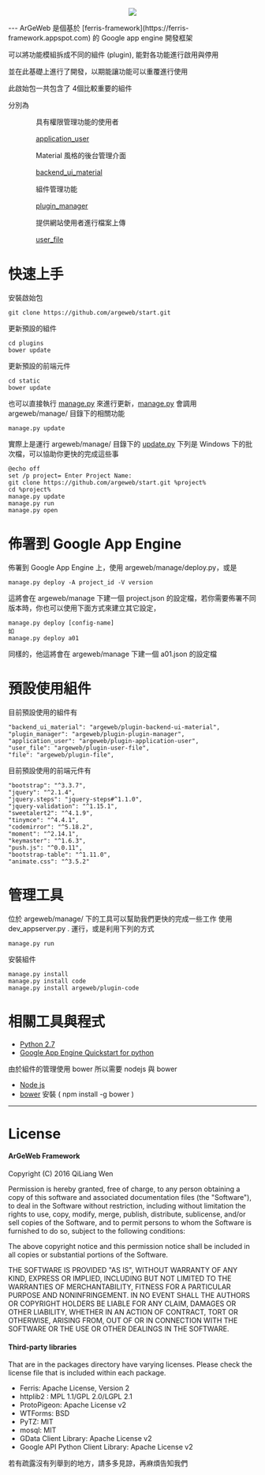<p align="center">
  <img src="https://lh3.googleusercontent.com/xDZSHCWwnhFV2CJerQaVhhXlo2voaTNhMb8EdWgt3PZOxTOeFn_gA7tRT6EtOxlF5jY6Dz_r9cYYYC83Lj7EButeS5kyyxgIemTo6dnp1-pTySSZ2kKsukfkpoq5Z33d_6J6m1Oohq6zj7OUEW-mOxKDlTdFXAMqvvag02RDXKuZoVUmfTCnYLNC0gaCuV4y0S_cjDQCnBfmXRfi7yz9t5vvxePwJVpYoz_Dh0m_j1vfqmIibbjB8-3CF799CSGYYE8HkVLynB7LTVRkShsq17Wu2tHUts9saKLX2s35zme-MSjKNWGdhddZ62syOtCjj92y7fYw2BECzZgogH4fG9srRtogM5N4woYYXDHJZnCUWoSBxCIHH751uoUeHdU2HmOSDFivBQWg0s9f5iqQ9ro3i2RL5ottvggyVwJVWcXSApiAEYAIwK_0Z1ud3vuyc2eRsfGGQ0r0mXUQFAIB5FtACTnvmpSSOaQ7LXtapSbqD2aSbdtMREjXQRmrQeZEAM5H7MJ4dP2uam4mcRP8kLk7KC_urVr_WwR-OVmUn8Ox1LTdUn_j_ViZbXZkoYgBW0ExVPNSinIXYQDBdOibKYy6PxKolRdNvb1ZyCKMBRgQaH4V=w600-h500-no">
</p>
---
ArGeWeb 是個基於 [ferris-framework](https://ferris-framework.appspot.com) 的 Google app engine 開發框架

可以將功能模組拆成不同的組件 (plugin), 能對各功能進行啟用與停用

並在此基礎上進行了開發，以期能讓功能可以重覆進行使用

此啟始包一共包含了 4個比較重要的組件

分別為

　　　　具有權限管理功能的使用者
  
　　　　[application_user](https://github.com/argeweb/plugin-application-user)
  
　　　　Material 風格的後台管理介面
  
　　　　[backend_ui_material](https://github.com/argeweb/plugin-backend-ui-material)
  
　　　　組件管理功能
  
　　　　[plugin_manager](https://github.com/argeweb/plugin-plugin-manager)
  
　　　　提供網站使用者進行檔案上傳
  
　　　　[user_file](https://github.com/argeweb/plugin-user-file)


# 快速上手

安裝啟始包

    git clone https://github.com/argeweb/start.git
    
更新預設的組件

    cd plugins
    bower update

更新預設的前端元件

    cd static
    bower update

也可以直接執行 [manage.py](https://github.com/argeweb/start/blob/master/manage.py) 來進行更新，[manage.py](https://github.com/argeweb/start/blob/master/manage.py) 會調用 argeweb/manage/ 目錄下的相關功能

    manage.py update

實際上是運行 argeweb/manage/ 目錄下的 [update.py](https://github.com/argeweb/start/blob/master/argeweb/manage/update.py)
下列是 Windows 下的批次檔，可以協助你更快的完成這些事

    @echo off
    set /p project= Enter Project Name:
    git clone https://github.com/argeweb/start.git %project%
    cd %project%
    manage.py update
    manage.py run
    manage.py open

# 佈署到 Google App Engine
佈署到 Google App Engine 上，使用 argeweb/manage/deploy.py，或是

    manage.py deploy -A project_id -V version

這將會在 argeweb/manage 下建一個 project.json 的設定檔，若你需要佈署不同版本時，你也可以使用下面方式來建立其它設定，
    
    manage.py deploy [config-name]
    如
    manage.py deploy a01
  
同樣的，他這將會在 argeweb/manage 下建一個 a01.json 的設定檔

    
# 預設使用組件
目前預設使用的組件有

    "backend_ui_material": "argeweb/plugin-backend-ui-material",
    "plugin_manager": "argeweb/plugin-plugin-manager",
    "application_user": "argeweb/plugin-application-user",
    "user_file": "argeweb/plugin-user-file",
    "file": "argeweb/plugin-file",
    
目前預設使用的前端元件有

    "bootstrap": "^3.3.7",
    "jquery": "^2.1.4",
    "jquery.steps": "jquery-steps#^1.1.0",
    "jquery-validation": "^1.15.1",
    "sweetalert2": "^4.1.9",
    "tinymce": "^4.4.1",
    "codemirror": "^5.18.2",
    "moment": "^2.14.1",
    "keymaster": "^1.6.3",
    "push.js": "^0.0.11",
    "bootstrap-table": "^1.11.0",
    "animate.css": "^3.5.2"

# 管理工具
  
  位於 argeweb/manage/ 下的工具可以幫助我們更快的完成一些工作
  使用 dev_appserver.py . 運行，或是利用下列的方式
     
    manage.py run
    
  安裝組件
     
    manage.py install
    manage.py install code
    manage.py install argeweb/plugin-code
   
  
  
 
# 相關工具與程式
* [Python 2.7](https://www.python.org/downloads/)
* [Google App Engine Quickstart for python](https://cloud.google.com/appengine/docs/python/quickstart) 

由於組件的管理使用 bower 所以需要 nodejs 與 bower

* [Node js](https://nodejs.org/en/) 
* [bower](https://bower.io/)    安裝 ( npm install -g bower )

---
# License
#### ArGeWeb Framework

Copyright (C) 2016 QiLiang Wen

Permission is hereby granted, free of charge, to any person obtaining a copy of this software and associated documentation files (the "Software"), to deal in the Software without restriction, including without limitation the rights to use, copy, modify, merge, publish, distribute, sublicense, and/or sell copies of the Software, and to permit persons to whom the Software is furnished to do so, subject to the following conditions:

The above copyright notice and this permission notice shall be included in all copies or substantial portions of the Software.

THE SOFTWARE IS PROVIDED "AS IS", WITHOUT WARRANTY OF ANY KIND, EXPRESS OR IMPLIED, INCLUDING BUT NOT LIMITED TO THE WARRANTIES OF MERCHANTABILITY, FITNESS FOR A PARTICULAR PURPOSE AND NONINFRINGEMENT. IN NO EVENT SHALL THE AUTHORS OR COPYRIGHT HOLDERS BE LIABLE FOR ANY CLAIM, DAMAGES OR OTHER LIABILITY, WHETHER IN AN ACTION OF CONTRACT, TORT OR OTHERWISE, ARISING FROM, OUT OF OR IN CONNECTION WITH THE SOFTWARE OR THE USE OR OTHER DEALINGS IN THE SOFTWARE.

#### Third-party libraries
 
That are in the packages directory have varying licenses. Please check the license file that is included within each package.

* Ferris: Apache License, Version 2
* httplib2 : MPL 1.1/GPL 2.0/LGPL 2.1
* ProtoPigeon: Apache License v2
* WTForms: BSD
* PyTZ: MIT
* mosql: MIT
* GData Client Library: Apache License v2
* Google API Python Client Library: Apache License v2

若有疏露沒有列舉到的地方，請多多見諒，再麻煩告知我們